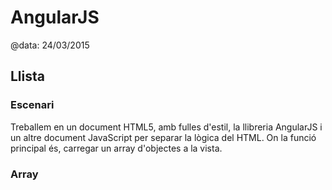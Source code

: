 
# AngularJS

@data: 24/03/2015

## Llista

### Escenari

Treballem en un document HTML5, amb fulles d'estil, la llibreria AngularJS i un
altre document JavaScript per separar la lògica del HTML. On la funció principal
és, carregar un array d'objectes a la vista.

### Array
